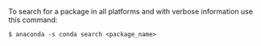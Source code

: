 To search for a package in all platforms and with verbose information use this command:
```
$ anaconda -s conda search <package_name>
```
